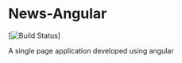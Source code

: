 # News-Angular
[![Build Status](http://localhost:8080/buildStatus/icon?job=News-Angular-Pipeline)]

A single page application developed using angular 
